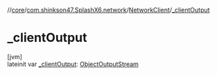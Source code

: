 //[core](../../../index.md)/[com.shinkson47.SplashX6.network](../index.md)/[NetworkClient](index.md)/[_clientOutput](_client-output.md)

# _clientOutput

[jvm]\
lateinit var [_clientOutput](_client-output.md): [ObjectOutputStream](https://docs.oracle.com/javase/8/docs/api/java/io/ObjectOutputStream.html)
